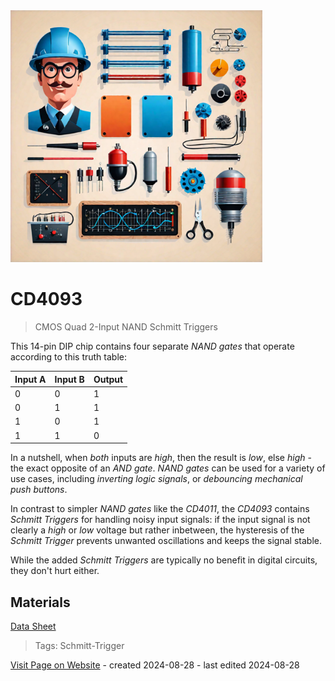 <img src="/assets/images/components.png" width="80%" height="80%" />
 
# CD4093

> CMOS Quad 2-Input NAND Schmitt Triggers

This 14-pin DIP chip contains four separate *NAND gates* that operate according to this truth table:

| Input A | Input B | Output |
|---|---|----------|
| 0 | 0 |    1     |
| 0 | 1 |    1     |
| 1 | 0 |    1     |
| 1 | 1 |    0     |

In a nutshell, when *both* inputs are *high*, then the result is *low*, else *high* - the exact opposite of an *AND gate*. *NAND gates* can be used for a variety of use cases, including *inverting logic signals*, or *debouncing mechanical push buttons*.

In contrast to simpler *NAND gates* like the *CD4011*, the *CD4093* contains *Schmitt Triggers* for handling noisy input signals: if the input signal is not clearly a *high* or *low* voltage but rather inbetween, the hysteresis of the *Schmitt Trigger* prevents unwanted oscillations and keeps the signal stable.

While the added *Schmitt Triggers* are typically no benefit in digital circuits, they don't hurt either.


## Materials

[Data Sheet](materials/cd4093b_datasheet.pdf)

> Tags: Schmitt-Trigger

[Visit Page on Website](https://done.land/components/signalprocessing/logicics/nand/cd4093?568718081329241200) - created 2024-08-28 - last edited 2024-08-28

